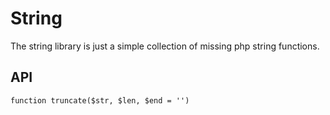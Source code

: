# String

The string library is just a simple collection of missing php string functions.

## API

    function truncate($str, $len, $end = '')
